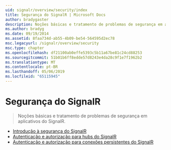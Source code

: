 ```yaml
---
uid: signalr/overview/security/index
title: Segurança do SignalR | Microsoft Docs
author: bradygaster
description: Noções básicas e tratamento de problemas de segurança em aplicativos do SignalR.
ms.author: bradyg
ms.date: 09/19/2014
ms.assetid: 8faa734d-ab55-4b09-be54-564595d2ec78
msc.legacyurl: /signalr/overview/security
msc.type: chapter
ms.openlocfilehash: df21100ab0effe5393c5b11a67be81c24cd88253
ms.sourcegitcommit: 51b01b6ff8edde57d8243e4da28c9f1e7f1962b2
ms.translationtype: MT
ms.contentlocale: pt-BR
ms.lasthandoff: 05/06/2019
ms.locfileid: "65115945"
---
```

# <a name="signalr-security"></a>Segurança do SignalR

> Noções básicas e tratamento de problemas de segurança em aplicativos do SignalR.

- [Introdução à segurança do SignalR](introduction-to-security.md)
- [Autenticação e autorização para hubs do SignalR](hub-authorization.md)
- [Autenticação e autorização para conexões persistentes do SignalR](persistent-connection-authorization.md)

